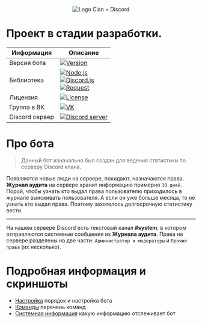 <p align="center">
<img src="https://i.imgur.com/2X50Lhx.jpg" alt="Logo Clan + Discord" />
</p>

Проект в стадии разработки.
======
| Информация | Описание |
| --- | --- |
| Версия бота | <a href="https://github.com/sx007/wf_rsd-bot_v13/blob/main/changelog.md"><img src="https://img.shields.io/badge/dynamic/json?color=brightgreen&url=https://raw.githubusercontent.com/sx007/wf_rsd-bot_v13/main/package.json&query=$.version&label=Version" alt="Version"></a> |
| Библиотека | <a href="http://nodejs.org"><img src="https://img.shields.io/badge/dynamic/json?color=red&url=https://raw.githubusercontent.com/sx007/wf_rsd-bot_v13/master/package.json&query=$.engines.node&label=Node.js" alt="Node.js"></a><br><a href="https://discord.js.org"><img src="https://img.shields.io/badge/dynamic/json?color=orange&url=https://raw.githubusercontent.com/sx007/wf_rsd-bot_v13/master/package.json&query=$.dependencies[%22discord.js%22]&label=Discord.js" alt="Discord.js"></a><br><a href="https://www.npmjs.com/package/request"><img src="https://img.shields.io/badge/dynamic/json?color=yellow&url=https://raw.githubusercontent.com/sx007/wf_rsd-bot_v13/master/package.json&query=$.dependencies.request&label=Request" alt="Request"></a> |
| Лицензия | <a href="https://creativecommons.org/licenses/by/4.0/deed.ru"><img src="https://img.shields.io/badge/dynamic/json?color=%23373737&url=https://raw.githubusercontent.com/sx007/wf_rsd-bot_v13/master/package.json&query=$.license&label=License" alt="License"></a> |
| Группа в ВК | <a href="https://vk.com/wf_rsd"><img src="https://img.shields.io/badge/vk.com-wf__rsd-blue" alt="VK"></a> |
| Discord сервер | <a href="https://discord.gg/PR57GzV"><img src="https://discordapp.com/api/guilds/307431674671792129/widget.png" alt="Discord server"></a> |

# Про бота
> Данный бот изначально был создан для ведения статистики по серверу Discord клана. 

Появляются новые люди на сервере, покидают, назначаются права. __Журнал аудита__ на сервере хранит информацию примерно `30 дней`. Порой, чтобы узнать кто выдал права пользователю приходилось в журнале выискивать пользователя. А если он уже больше месяца, то не узнать кто выдал права. Поэтому захотелось долгосрочную статистику вести.
***
На нашем сервере Discord есть текстовый канал __#system__, в котором отправляются системные сообщения из __Журнала аудита__. 
Права на сервере разделены на две части: `Администратор и модераторы` и `Прочие права` (их несколько).

# Подробная информация и скриншоты
* <a href="https://github.com/sx007/wf_rsd-bot_v13/wiki/Настройка">Настройка</a> порядок и настройка бота
* <a href="https://github.com/sx007/wf_rsd-bot_v13/wiki/Команды">Команды</a> перечень команд
* <a href="https://github.com/sx007/wf_rsd-bot_v13/wiki/Системная-информация">Системная информация</a> какую информацию отслеживает бот
